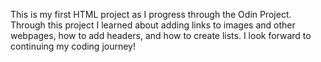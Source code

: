 This is my first HTML project as I progress through the Odin Project. Through this project I learned about adding links to images and other webpages, how to add headers, and how to create lists. I look forward to continuing my coding journey!